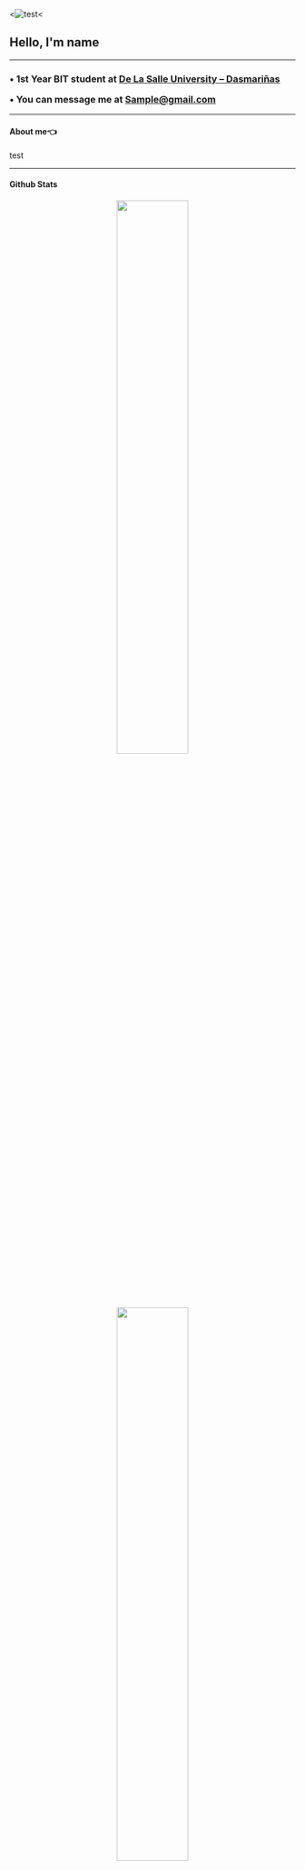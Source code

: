 <![test](https://gifdb.com/images/high/coding-animated-laptop-flow-stream-ja04010rm5o68zfk.webp)<

<h2> Hello, I'm name </h2>

<hr> 

<h3>
• 1st Year BIT student at <a href="https://www.dlsud.edu.ph/">De La Salle University – Dasmariñas</a>
  
• You can message me at <a href="sample@gmail.com">Sample@gmail.com</a>
</h3>

<hr> 

<h4>
About me👈 
</h4>
test

<hr> 

<h4>
Github Stats
<h4>

<p align="center">
  <img height="50%" width="auto" src ="https://github-readme-stats.vercel.app/api?username=Tarkkailija&theme=nord&show_icons=true&hide_border=false&count_private=true">
  <img height="50%" width="auto" src ="https://github-readme-stats.vercel.app/api/top-langs/?username=Tarkkailija&theme=nord&show_icons=true&hide_border=false&layout=compact">
   <img height="50%" width="auto" src ="![tarkkailija's Streak](https://github-readme-streak-stats.herokuapp.com/?user=tarkkailija&theme=nord&hide_border=false)">
</p>



<!---
Tarkkailija/Tarkkailija is a ✨ special ✨ repository because its `README.md` (this file) appears on your GitHub profile.
You can click the Preview link to take a look at your changes.
--->
